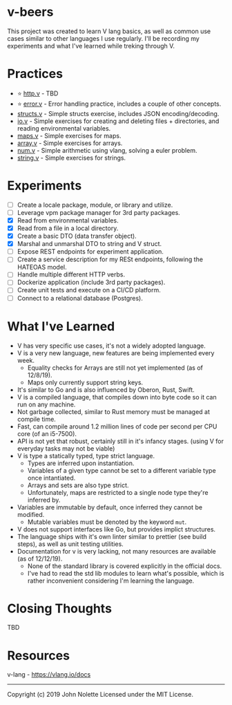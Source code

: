 # v-beers

This project was created to learn V lang basics, as well as common use cases similar to other languages I use regularly. I'll be recording my experiments and what I've learned while treking through V.

# Practices

* :star: [http.v](https://github.com/neetjn/v-beers/practice/http.v) - TBD
* :star: [error.v](https://github.com/neetjn/v-beers/practice/error.v) - Error handling practice, includes a couple of other concepts.
* [structs.v](https://github.com/neetjn/v-beers/practice/structs.v) - Simple structs exercise, includes JSON encoding/decoding.
* [io.v](https://github.com/neetjn/v-beers/practice/io.v) - Simple exercises for creating and deleting files + directories, and reading environmental variables.
* [maps.v](https://github.com/neetjn/v-beers/practice/maps.v) - Simple exercises for maps.
* [array.v](https://github.com/neetjn/v-beers/practice/array.v) - Simple exercises for arrays.
* [num.v](https://github.com/neetjn/v-beers/practice/num.v) - Simple arithmetic using vlang, solving a euler problem.
* [string.v](https://github.com/neetjn/v-beers/practice/string.v) - Simple exercises for strings.

# Experiments

* [ ] Create a locale package, module, or library and utilize.
* [ ] Leverage vpm package manager for 3rd party packages.
* [X] Read from environmental variables.
* [X] Read from a file in a local directory.
* [x] Create a basic DTO (data transfer object).
* [x] Marshal and unmarshal DTO to string and V struct.
* [ ] Expose REST endpoints for experiment application.
* [ ] Create a service description for my RESt endpoints, following the HATEOAS model.
* [ ] Handle multiple different HTTP verbs.
* [ ] Dockerize application (include 3rd party packages).
* [ ] Create unit tests and execute on a CI/CD platform.
* [ ] Connect to a relational database (Postgres).

# What I've Learned

* V has very specific use cases, it's not a widely adopted language.
* V is a very new language, new features are being implemented every week.
  * Equality checks for Arrays are still not yet implemented (as of 12/8/19).
  * Maps only currently support string keys.
* It's similar to Go and is also influenced by Oberon, Rust, Swift.
* V is a compiled language, that compiles down into byte code so it can run on any machine.
* Not garbage collected, similar to Rust memory must be managed at compile time.
* Fast, can compile around 1.2 million lines of code per second per CPU core (of an i5-7500).
* API is not yet that robust, certainly still in it's infancy stages. (using V for everyday tasks may not be viable)
* V is type a statically typed, type strict language.
  * Types are inferred upon instantiation.
  * Variables of a given type cannot be set to a different variable type once intantiated.
  * Arrays and sets are also type strict.
  * Unfortunately, maps are restricted to a single node type they're inferred by.
* Variables are immutable by default, once inferred they cannot be modified.
  * Mutable variables must be denoted by the keyword `mut`.
* V does not support interfaces like Go, but provides implict structures.
* The language ships with it's own linter similar to prettier (see build steps), as well as unit testing utilities.
* Documentation for v is very lacking, not many resources are available (as of 12/12/19).
  * None of the standard library is covered explicitly in the official docs.
  * I've had to read the std lib modules to learn what's possible, which is rather inconvenient considering I'm learning the language.

# Closing Thoughts

TBD

# Resources

v-lang - https://vlang.io/docs

---

Copyright (c) 2019 John Nolette Licensed under the MIT License.
